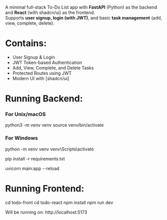 A minimal full-stack To-Do List app with **FastAPI** (Python) as the backend and **React** (with shadcn/ui) as the frontend.  
Supports **user signup, login (with JWT)**, and basic **task management** (add, view, complete, delete).

# Contains:
- User Signup & Login
- JWT Token-based Authentication
- Add, View, Complete, and Delete Tasks
- Protected Routes using JWT
- Modern UI with [shadcn/ui]

# Running Backend:

### For Unix/macOS
python3 -m venv venv
source venv/bin/activate

### For Windows
python -m venv venv
venv\Scripts\activate

pip install -r requirements.txt

uvicorn main:app --reload


# Running Frontend:

cd todo-front
cd todo-react
npm install
npm run dev

Will be running on: http://localhost:5173



